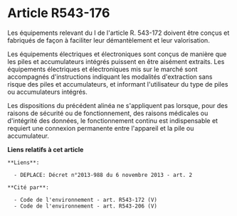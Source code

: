 # Article R543-176

Les équipements relevant du I de l'article R. 543-172 doivent être conçus et fabriqués de façon à faciliter leur
démantèlement et leur valorisation. 

Les équipements électriques et électroniques sont conçus de manière que les piles et accumulateurs intégrés puissent en être
aisément extraits. Les équipements électriques et électroniques mis sur le marché sont accompagnés d'instructions indiquant
les modalités d'extraction sans risque des piles et accumulateurs, et informant l'utilisateur du type de piles ou
accumulateurs intégrés. 

Les dispositions du précédent alinéa ne s'appliquent pas lorsque, pour des raisons de sécurité ou de fonctionnement, des
raisons médicales ou d'intégrité des données, le fonctionnement continu est indispensable et requiert une connexion
permanente entre l'appareil et la pile ou accumulateur.

**Liens relatifs à cet article**

	**Liens**:

	  - DEPLACE: Décret n°2013-988 du 6 novembre 2013 - art. 2

	**Cité par**:

	  - Code de l'environnement - art. R543-172 (V)
	  - Code de l'environnement - art. R543-206 (V)
